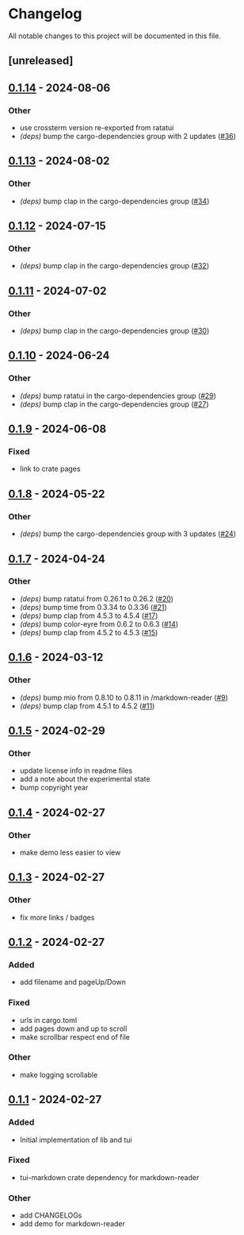 # Changelog

All notable changes to this project will be documented in this file.

## [unreleased]

## [0.1.14](https://github.com/joshka/tui-markdown/compare/markdown-reader-v0.1.13...markdown-reader-v0.1.14) - 2024-08-06

### Other
- use crossterm version re-exported from ratatui
- *(deps)* bump the cargo-dependencies group with 2 updates ([#36](https://github.com/joshka/tui-markdown/pull/36))

## [0.1.13](https://github.com/joshka/tui-markdown/compare/markdown-reader-v0.1.12...markdown-reader-v0.1.13) - 2024-08-02

### Other
- *(deps)* bump clap in the cargo-dependencies group ([#34](https://github.com/joshka/tui-markdown/pull/34))

## [0.1.12](https://github.com/joshka/tui-markdown/compare/markdown-reader-v0.1.11...markdown-reader-v0.1.12) - 2024-07-15

### Other
- *(deps)* bump clap in the cargo-dependencies group ([#32](https://github.com/joshka/tui-markdown/pull/32))

## [0.1.11](https://github.com/joshka/tui-markdown/compare/markdown-reader-v0.1.10...markdown-reader-v0.1.11) - 2024-07-02

### Other
- *(deps)* bump clap in the cargo-dependencies group ([#30](https://github.com/joshka/tui-markdown/pull/30))

## [0.1.10](https://github.com/joshka/tui-markdown/compare/markdown-reader-v0.1.9...markdown-reader-v0.1.10) - 2024-06-24

### Other
- *(deps)* bump ratatui in the cargo-dependencies group ([#29](https://github.com/joshka/tui-markdown/pull/29))
- *(deps)* bump clap in the cargo-dependencies group ([#27](https://github.com/joshka/tui-markdown/pull/27))

## [0.1.9](https://github.com/joshka/tui-markdown/compare/markdown-reader-v0.1.8...markdown-reader-v0.1.9) - 2024-06-08

### Fixed
- link to crate pages

## [0.1.8](https://github.com/joshka/tui-markdown/compare/markdown-reader-v0.1.7...markdown-reader-v0.1.8) - 2024-05-22

### Other
- *(deps)* bump the cargo-dependencies group with 3 updates ([#24](https://github.com/joshka/tui-markdown/pull/24))

## [0.1.7](https://github.com/joshka/tui-markdown/compare/markdown-reader-v0.1.6...markdown-reader-v0.1.7) - 2024-04-24

### Other
- *(deps)* bump ratatui from 0.26.1 to 0.26.2 ([#20](https://github.com/joshka/tui-markdown/pull/20))
- *(deps)* bump time from 0.3.34 to 0.3.36 ([#21](https://github.com/joshka/tui-markdown/pull/21))
- *(deps)* bump clap from 4.5.3 to 4.5.4 ([#17](https://github.com/joshka/tui-markdown/pull/17))
- *(deps)* bump color-eyre from 0.6.2 to 0.6.3 ([#14](https://github.com/joshka/tui-markdown/pull/14))
- *(deps)* bump clap from 4.5.2 to 4.5.3 ([#15](https://github.com/joshka/tui-markdown/pull/15))

## [0.1.6](https://github.com/joshka/tui-markdown/compare/markdown-reader-v0.1.5...markdown-reader-v0.1.6) - 2024-03-12

### Other
- *(deps)* bump mio from 0.8.10 to 0.8.11 in /markdown-reader ([#9](https://github.com/joshka/tui-markdown/pull/9))
- *(deps)* bump clap from 4.5.1 to 4.5.2 ([#11](https://github.com/joshka/tui-markdown/pull/11))

## [0.1.5](https://github.com/joshka/tui-markdown/compare/markdown-reader-v0.1.4...markdown-reader-v0.1.5) - 2024-02-29

### Other
- update license info in readme files
- add a note about the experimental state
- bump copyright year

## [0.1.4](https://github.com/joshka/tui-markdown/compare/markdown-reader-v0.1.3...markdown-reader-v0.1.4) - 2024-02-27

### Other
- make demo less easier to view

## [0.1.3](https://github.com/joshka/tui-markdown/compare/markdown-reader-v0.1.2...markdown-reader-v0.1.3) - 2024-02-27

### Other
- fix more links / badges

## [0.1.2](https://github.com/joshka/tui-markdown/compare/markdown-reader-v0.1.1...markdown-reader-v0.1.2) - 2024-02-27

### Added
- add filename and pageUp/Down

### Fixed
- urls in cargo.toml
- add pages down and up to scroll
- make scrollbar respect end of file

### Other
- make logging scrollable

## [0.1.1](https://github.com/joshka/tui-markdown/compare/markdown-reader-v0.1.0...markdown-reader-v0.1.1) - 2024-02-27

### Added

- Initial implementation of lib and tui

### Fixed

- tui-markdown crate dependency for markdown-reader

### Other

- add CHANGELOGs
- add demo for markdown-reader

<!-- generated by git-cliff -->

